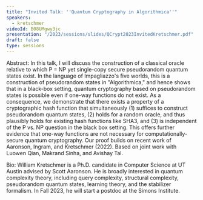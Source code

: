 ```yaml
---
title: "Invited Talk: ''Quantum Cryptography in Algorithmica''"
speakers:
  - kretschmer
videoId: B08UMgwy3jc
presentation: "/2023/sessions/slides/QCrypt2023InvitedKretschmer.pdf"
draft: false
type: sessions
---
```

Abstract: In this talk, I will discuss the construction of a classical oracle relative to which P = NP yet single-copy secure pseudorandom quantum states exist. In the language of Impagliazzo's five worlds, this is a construction of pseudorandom states in "Algorithmica," and hence shows that in a black-box setting, quantum cryptography based on pseudorandom states is possible even if one-way functions do not exist. As a consequence, we demonstrate that there exists a property of a cryptographic hash function that simultaneously (1) suffices to construct pseudorandom quantum states, (2) holds for a random oracle, and thus plausibly holds for existing hash functions like SHA3, and (3) is independent of the P vs. NP question in the black box setting. This offers further evidence that one-way functions are not necessary for computationally-secure quantum cryptography. Our proof builds on recent work of Aaronson, Ingram, and Kretschmer (2022). Based on joint work with Luowen Qian, Makrand Sinha, and Avishay Tal.

Bio: William Kretschmer is a Ph.D. candidate in Computer Science at UT Austin advised by Scott Aaronson. He is broadly interested in quantum complexity theory, including query complexity, structural complexity, pseudorandom quantum states, learning theory, and the stabilizer formalism. In Fall 2023, he will start a postdoc at the Simons Institute.


<!-- fields to use above: -->
<!-- videoId: "Vfl9pPh6ipI" -->
<!-- presentation: "/slides/invited-MargaridaPereira.pdf" -->
